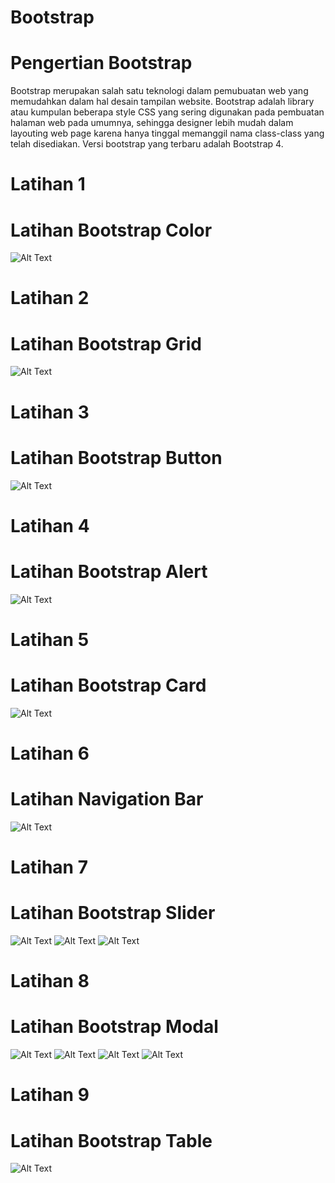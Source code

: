 # Bootstrap
# Pengertian Bootstrap
Bootstrap merupakan salah satu teknologi dalam pemubuatan web yang memudahkan dalam hal desain tampilan website. 
Bootstrap adalah library atau kumpulan beberapa style CSS yang sering digunakan pada pembuatan halaman web pada umumnya, 
sehingga designer lebih mudah dalam layouting web page karena hanya tinggal memanggil nama class-class yang telah disediakan. 
Versi bootstrap yang terbaru adalah Bootstrap 4.
# Latihan 1
# Latihan Bootstrap Color
![Alt Text](https://github.com/inamyrpl28/Bootstrap/blob/master/Lat1.PNG)

# Latihan 2
# Latihan Bootstrap Grid 
![Alt Text](https://github.com/inamyrpl28/Bootstrap/blob/master/Lat2.PNG)

# Latihan 3
# Latihan Bootstrap Button 
![Alt Text](https://github.com/inamyrpl28/Bootstrap/blob/master/Lat3.PNG)

# Latihan 4
# Latihan Bootstrap Alert 
![Alt Text](https://github.com/inamyrpl28/Bootstrap/blob/master/Lat4.PNG)

# Latihan 5
# Latihan Bootstrap Card 
![Alt Text](https://github.com/inamyrpl28/Bootstrap/blob/master/Lat5.PNG)

# Latihan 6
# Latihan Navigation Bar
![Alt Text](https://github.com/inamyrpl28/Bootstrap/blob/master/Lat6.PNG)

# Latihan 7
# Latihan Bootstrap Slider
![Alt Text](https://github.com/inamyrpl28/Bootstrap/blob/master/Lat7.1.PNG)
![Alt Text](https://github.com/inamyrpl28/Bootstrap/blob/master/Lat7.2.PNG)
![Alt Text](https://github.com/inamyrpl28/Bootstrap/blob/master/Lat7.3.PNG)

# Latihan 8
# Latihan Bootstrap Modal
![Alt Text](https://github.com/inamyrpl28/Bootstrap/blob/master/Lat8.1.PNG)
![Alt Text](https://github.com/inamyrpl28/Bootstrap/blob/master/Lat8.2.PNG)
![Alt Text](https://github.com/inamyrpl28/Bootstrap/blob/master/Lat8.3.PNG)
![Alt Text](https://github.com/inamyrpl28/Bootstrap/blob/master/Lat8.4.PNG)

# Latihan 9
# Latihan Bootstrap Table 
![Alt Text](https://github.com/inamyrpl28/Bootstrap/blob/master/Lat9.PNG)
